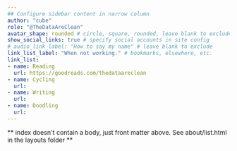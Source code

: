 ```yaml
---
## Configure sidebar content in narrow column
author: "cube"
role: "@TheDataAreClean"
avatar_shape: rounded # circle, square, rounded, leave blank to exclude
show_social_links: true # specify social accounts in site config
# audio_link_label: "How to say my name" # leave blank to exclude
link_list_label: "When not working." # bookmarks, elsewhere, etc.
link_list:
- name: Reading
  url: https://goodreads.com/thedataareclean
- name: Cycling
  url: 
- name: Writing
  url: 
- name: Doodling
  url: 
---
```


** index doesn't contain a body, just front matter above.
See about/list.html in the layouts folder **
